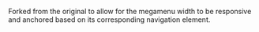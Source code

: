 Forked from the original to allow for the megamenu width to be responsive and anchored based on its corresponding navigation element.
